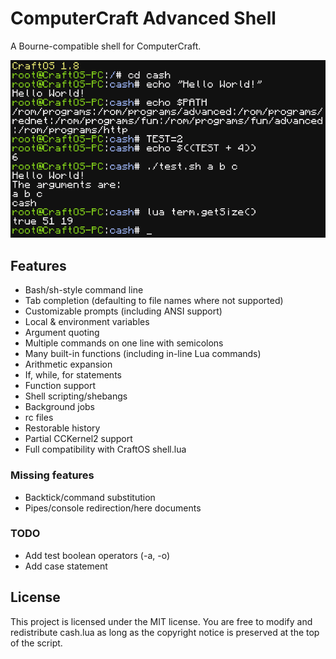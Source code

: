 # ComputerCraft Advanced Shell
A Bourne-compatible shell for ComputerCraft.

![image](image.png)

## Features
* Bash/sh-style command line
* Tab completion (defaulting to file names where not supported)
* Customizable prompts (including ANSI support)
* Local & environment variables
* Argument quoting
* Multiple commands on one line with semicolons
* Many built-in functions (including in-line Lua commands)
* Arithmetic expansion
* If, while, for statements
* Function support
* Shell scripting/shebangs
* Background jobs
* rc files
* Restorable history
* Partial CCKernel2 support
* Full compatibility with CraftOS shell.lua

### Missing features
* Backtick/command substitution
* Pipes/console redirection/here documents

### TODO
* Add test boolean operators (-a, -o)
* Add case statement

## License
This project is licensed under the MIT license. You are free to modify and redistribute cash.lua as long as the copyright notice is preserved at the top of the script.
